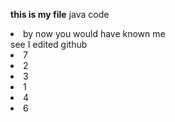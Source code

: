 <b> this is my file</b>
java code
<li>by now you would have known me</li>
see I edited github
<li>7</li>

<li>2</li>


<li>3</li>

<li>1</li>
<li>4</li>
<li>6</li>

